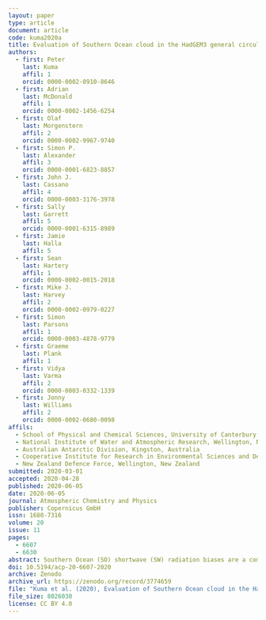 ```yaml
---
layout: paper
type: article
document: article
code: kuma2020a
title: Evaluation of Southern Ocean cloud in the HadGEM3 general circulation model and MERRA-2 reanalysis using ship-based observations
authors:
  - first: Peter
    last: Kuma
    affil: 1
    orcid: 0000-0002-0910-8646
  - first: Adrian
    last: McDonald
    affil: 1
    orcid: 0000-0002-1456-6254
  - first: Olaf
    last: Morgenstern
    affil: 2
    orcid: 0000-0002-9967-9740
  - first: Simon P.
    last: Alexander
    affil: 3
    orcid: 0000-0001-6823-8857
  - first: John J.
    last: Cassano
    affil: 4
    orcid: 0000-0003-3176-3978
  - first: Sally
    last: Garrett
    affil: 5
    orcid: 0000-0001-6315-8989
  - first: Jamie
    last: Halla
    affil: 5
  - first: Sean
    last: Hartery
    affil: 1
    orcid: 0000-0002-0015-2018
  - first: Mike J.
    last: Harvey
    affil: 2
    orcid: 0000-0002-0979-0227
  - first: Simon
    last: Parsons
    affil: 1
    orcid: 0000-0003-4878-9779
  - first: Graeme
    last: Plank
    affil: 1
  - first: Vidya
    last: Varma
    affil: 2
    orcid: 0000-0003-0332-1339
  - first: Jonny
    last: Williams
    affil: 2
    orcid: 0000-0002-0680-0098
affils:
  - School of Physical and Chemical Sciences, University of Canterbury, Christchurch, New Zealand
  - National Institute of Water and Atmospheric Research, Wellington, New Zealand
  - Australian Antarctic Division, Kingston, Australia
  - Cooperative Institute for Research in Environmental Sciences and Department of Atmospheric and Oceanic Sciences, University of Colorado, Boulder, Colorado, US
  - New Zealand Defence Force, Wellington, New Zealand
submitted: 2020-03-01
accepted: 2020-04-28
published: 2020-06-05
date: 2020-06-05
journal: Atmospheric Chemistry and Physics
publisher: Copernicus GmbH
issn: 1680-7316
volume: 20
issue: 11
pages:
  - 6607
  - 6630
abstract: Southern Ocean (SO) shortwave (SW) radiation biases are a common problem in contemporary general circulation models (GCMs), with most models exhibiting a tendency to absorb too much incoming SW radiation. These biases have been attributed to deficiencies in the representation of clouds during the austral summer months, either due to cloud cover or cloud albedo being too low. The problem has been the focus of many studies, most of which utilised satellite datasets for model evaluation. We use multi-year ship based observations and the CERES spaceborne radiation budget measurements to contrast cloud representation and SW radiation in the atmospheric component Global Atmosphere (GA) version 7.1 of the HadGEM3 GCM and the MERRA-2 reanalysis. We find that the prevailing bias is negative in GA7.1 and positive in MERRA-2. GA7.1 performs better than MERRA-2 in terms of absolute SW bias. Significant errors of up to 21 Wm<sup>−2</sup> (GA7.1) and 39 Wm<sup>−2</sup> (MERRA-2) are present in both models in the austral summer. Using ship-based ceilometer observations, we find low cloud below 2 km to be predominant in the Ross Sea and the Indian Ocean sectors of the SO. Utilising a novel surface lidar simulator developed for this study, derived from an existing COSP-ACTSIM spaceborne lidar simulator, we find that GA7.1 and MERRA-2 both underestimate low cloud and fog occurrence relative to the ship observations on average by 4–9% (GA7.1) and 18% (MERRA-2). Based on radiosonde observations, we also find the low cloud to be strongly linked to boundary-layer atmospheric stability and the sea surface temperature. GA7.1 and MERRA-2 do not represent the observed relationship between boundary layer stability and clouds well. We find that MERRA-2 has a much greater proportion of cloud liquid water in the SO in austral summer than GA7.1, a likely key contributor to the difference in the SW radiation bias. Our results suggest that subgrid-scale processes (cloud and boundary layer parametrisations) are responsible for the bias, and that in GA7.1 a major part of the SW radiation bias can be explained by cloud cover underestimation, relative to underestimation of cloud albedo.
doi: 10.5194/acp-20-6607-2020
archive: Zenodo
archive_url: https://zenodo.org/record/3774659
file: "Kuma et al. (2020), Evaluation of Southern Ocean cloud in the HadGEM3 general circulation model and MERRA-2 reanalysis using ship-based observations.pdf"
file_size: 8026030
license: CC BY 4.0
---
```

